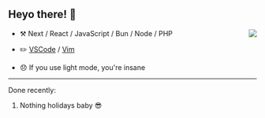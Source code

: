 ## Heyo there! :wave:

<img align="right" src="https://github-readme-stats.vercel.app/api/?username=Thinkaz&theme=dark" />

-   :hammer_and_pick: Next / React / JavaScript / Bun / Node / PHP

-   :pencil2: [VSCode](https://code.visualstudio.com/) / [Vim](https://www.vim.org/)

-   😞 If you use light mode, you're insane

---

Done recently:
  1. Nothing holidays baby 😎

